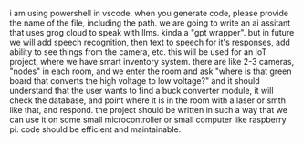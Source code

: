 i am using powershell in vscode.
when you generate code, please provide the name of the file, including the path.
we are going to write an ai assitant that uses grog cloud to speak with llms. kinda a "gpt wrapper". but in future we will add speech recognition, then text to speech for it's responses, add ability to see things from the camera, etc. this will be used for an IoT project, where we have smart inventory system. there are like 2-3 cameras, "nodes" in each room, and we enter the room and ask "where is that green board that converts the high voltage to low voltage?" and it should understand that the user wants to find a buck converter module, it will check the database, and point where it is in the room with a laser or smth like that, and respond. the project should be written in such a way that we can use it on some small microcontroller or small computer like raspberry pi. code should be efficient and maintainable.